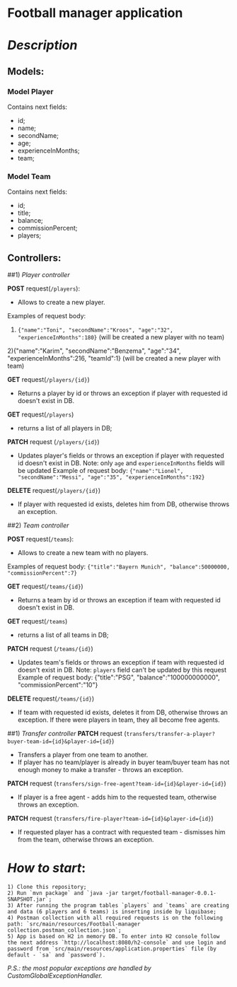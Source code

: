 # Football manager application
# _Description_

## Models:

### Model Player
Contains next fields:
- id;
- name;
- secondName;
- age;
- experienceInMonths;
- team;

### Model Team
Contains next fields:
- id;
- title;
- balance;
- commissionPercent;
- players;

## Controllers:

##1) _Player controller_

**POST** request(`/players`):
- Allows to create a new player.

Examples of request body:
1) `{"name":"Toni",
   "secondName":"Kroos",
   "age":"32",
   "experienceInMonths":180}`
   (will be created a new player with no team)

2){"name":"Karim",
"secondName":"Benzema",
"age":"34",
"experienceInMonths":216,
"teamId":1}
(will be created a new player with team)

**GET** request(`/players/{id}`)
- Returns a player by id or throws an exception if player with requested id doesn't exist in DB.

**GET** request(`/players`)
- returns a list of all players in DB;

**PATCH** request (`/players/{id}`)
- Updates player's fields or throws an exception if player with requested id doesn't exist in DB.
  Note: only `age` and `experienceInMonths` fields will be updated
  Example of request body:
  `{"name":"Lionel",
  "secondName":"Messi",
  "age":"35",
  "experienceInMonths":192}`

**DELETE** request(`/players/{id}`)
- If player with requested id exists, deletes him from DB, otherwise throws an exception.

##2) _Team controller_

**POST** request(`/teams`):
- Allows to create a new team with no players.

Examples of request body:
`{"title":"Bayern Munich",
"balance":50000000,
"commissionPercent":7}`

**GET** request(`/teams/{id}`)
- Returns a team by id or throws an exception if team with requested id doesn't exist in DB.

**GET** request(`/teams`)
- returns a list of all teams in DB;

**PATCH** request (`/teams/{id}`)
- Updates team's fields or throws an exception if team with requested id doesn't exist in DB.
  Note: `players` field can't be updated by this request
  Example of request body:
  {"title":"PSG",
  "balance":"100000000000",
  "commissionPercent":"10"}

**DELETE** request(`/teams/{id}`)
- If team with requested id exists, deletes it from DB, otherwise throws an exception. If there were players in team, they all become free agents.

##1) _Transfer controller_
**PATCH** request (`transfers/transfer-a-player?buyer-team-id={id}&player-id={id}`)
- Transfers a player from one team to another.
- If player has no team/player is already in buyer team/buyer team has not enough money to make a transfer - throws an exception.

**PATCH** request (`transfers/sign-free-agent?team-id={id}&player-id={id}`)
- If player is a free agent - adds him to the requested team, otherwise throws an exception.

**PATCH** request (`transfers/fire-player?team-id={id}&player-id={id}`)
- If requested player has a contract with requested team - dismisses him from the team, otherwise throws an exception.

# _How to start_:

    1) Clone this repository;
    2) Run `mvn package` and `java -jar target/football-manager-0.0.1-SNAPSHOT.jar`;
    3) After running the program tables `players` and `teams` are creating and data (6 players and 6 teams) is inserting inside by liquibase;
    4) Postman collection with all required requests is on the following path: `src/main/resources/Football-manager collection.postman_collection.json`;
    5) App is based on H2 in memory DB. To enter into H2 console follow the next address `http://localhost:8080/h2-console` and use login and password from `src/main/resources/application.properties` file (by default - `sa` and `password`).

_P.S.: the most popular exceptions are handled by CustomGlobalExceptionHandler._
